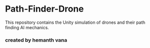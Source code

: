 # Path-Finder-Drone
This repository contains the Unity simulation of drones and their path finding AI mechanics.

### created by hemanth vana
